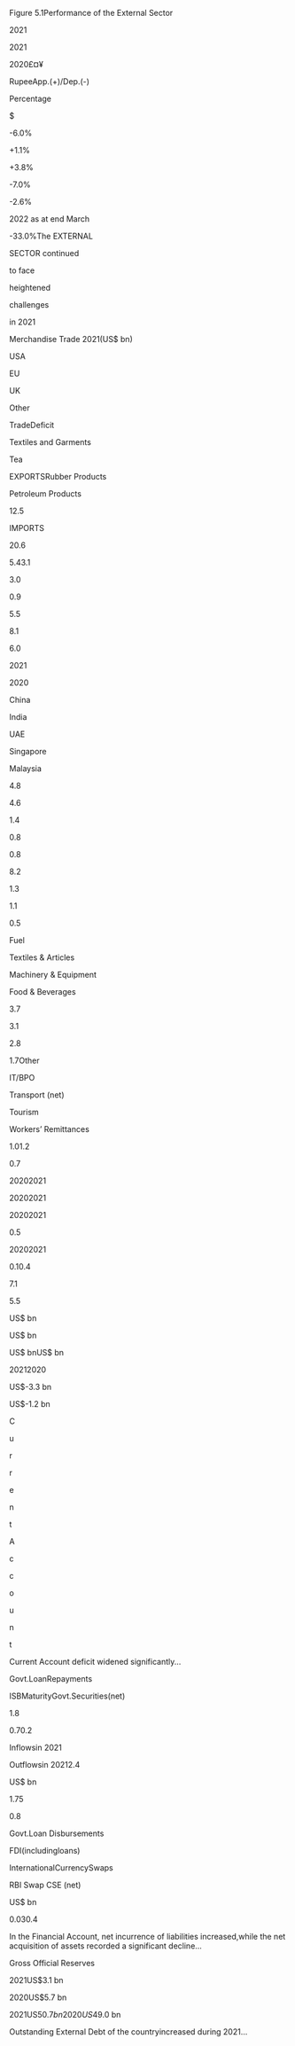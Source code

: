 Figure 5.1Performance of the External Sector

2021

2021

2020£¤¥

RupeeApp.(+)/Dep.(-)

Percentage

$

-6.0%

+1.1%

+3.8%

-7.0%

-2.6%

2022 as at end March

-33.0%The EXTERNAL

SECTOR continued

to face

heightened

challenges

in 2021

Merchandise Trade 2021(US$ bn)

USA

EU

UK

Other

TradeDeficit

Textiles and Garments

Tea

EXPORTSRubber Products

Petroleum Products

12.5

IMPORTS

20.6

5.43.1

3.0

0.9

5.5

8.1

6.0

2021

2020

China

India

UAE

Singapore

Malaysia

4.8

4.6

1.4

0.8

0.8

8.2

1.3

1.1

0.5

Fuel

Textiles & Articles

Machinery & Equipment

Food & Beverages

3.7

3.1

2.8

1.7Other

IT/BPO

Transport (net)

Tourism

Workers’ Remittances

1.01.2

0.7

20202021

20202021

20202021

0.5

20202021

0.10.4

7.1

5.5

US$ bn

US$ bn

US$ bnUS$ bn

20212020

US$-3.3 bn

US$-1.2 bn

C

u

r

r

e

n

t

A

c

c

o

u

n

t

Current Account deficit widened significantly...

Govt.LoanRepayments

ISBMaturityGovt.Securities(net)

1.8

0.70.2

Inflowsin 2021

Outflowsin 20212.4

US$ bn

1.75

0.8

Govt.Loan Disbursements

FDI(includingloans)

InternationalCurrencySwaps

RBI Swap CSE (net)

US$ bn

0.030.4

In the Financial Account, net incurrence of liabilities increased,while the net acquisition of assets recorded a significant decline...

Gross Official Reserves

2021US$3.1 bn

2020US$5.7 bn

2021US$50.7 bn2020US$49.0 bn

Outstanding External Debt of the countryincreased during 2021...